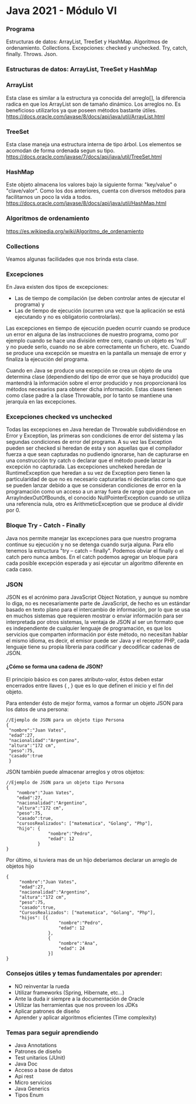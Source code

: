 # Java 2021 - Módulo VI

### Programa
Estructuras de datos: ArrayList, TreeSet y HashMap. Algoritmos de ordenamiento. Collections. Excepciones: checked y
unchecked. Try, catch, finally. Throws. Json.

### Estructuras de datos: ArrayList, TreeSet y HashMap
### ArrayList
Esta clase es similar a la estructura ya conocida del arreglo[], la diferencia radica en que los ArrayList
son de tamaño dinámico. Los arreglos no. Es beneficioso utilizarlos ya que poseen métodos bastante útiles.
https://docs.oracle.com/javase/8/docs/api/java/util/ArrayList.html

### TreeSet
Esta clase maneja una estructura interna de tipo árbol. Los elementos se acomodan de forma ordenada segun su tipo.
https://docs.oracle.com/javase/7/docs/api/java/util/TreeSet.html

### HashMap
Este objeto almacena los valores bajo la siguiente forma: "key/value" o "clave/valor". Como los dos anteriores, cuenta con
diversos métodos para facilitarnos un poco la vida a todos.
https://docs.oracle.com/javase/8/docs/api/java/util/HashMap.html


### Algoritmos de ordenamiento
https://es.wikipedia.org/wiki/Algoritmo_de_ordenamiento

### Collections
Veamos algunas facilidades que nos brinda esta clase.

### Excepciones
En Java existen dos tipos de excepciones:

- Las de tiempo de compilación (se deben controlar antes de ejecutar el programa) y
- Las de tiempo de ejecución (ocurren una vez que la aplicación se está ejecutando y no es obligatorio controlarlas).

Las excepciones en tiempo de ejecución pueden ocurrir cuando se produce un error en alguna de las instrucciones de nuestro programa, como por ejemplo cuando se hace una división entre cero, cuando un objeto es 'null' y no puede serlo, cuando no se abre correctamente un fichero, etc. Cuando se produce una excepción se muestra en la pantalla un mensaje de error y finaliza la ejecución del programa.

Cuando en Java se produce una excepción se crea un objeto de una determina clase (dependiendo del tipo de error que se haya producido) que mantendrá la información sobre el error producido y nos proporcionará los métodos necesarios para obtener dicha información. Estas clases tienen como clase padre a la clase Throwable, por lo tanto se mantiene una jerarquía en las excepciones.

### Excepciones checked vs unchecked
Todas las excepciones en Java heredan de Throwable subdividiéndose en Error y Exception, las primeras son condiciones de error del sistema y las segundas condiciones de error del programa. A su vez las Exception pueden ser checked si heredan de esta y son aquellas que el compilador fuerza a que sean capturadas no pudiendo ignorarse, han de capturarse en una construcción try catch o declarar que el método puede lanzar la excepción no capturada. Las excepciones uncheked heredan de RuntimeException que heredan a su vez de Exception pero tienen la particularidad de que no es necesario capturarlas ni declararlas como que se pueden lanzar debido a que se consideran condiciones de error en la programación como un acceso a un array fuera de rango que produce un ArrayIndexOutOfBounds, el conocido NullPointerException cuando se utiliza una referencia nula, otro es ArithmeticException que se produce al dividir por 0.


### Bloque Try - Catch - Finally

Java nos permite manejar las excepciones para que nuestro programa continue su ejecución y no se detenga cuando surja alguna. Para ello tenemos la estructura "try – catch – finally". Podemos obviar el finally o el catch pero nunca ambos. En el catch podemos agregar un bloque para cada posible excepción esperada y asi ejecutar un algoritmo diferente en cada caso.


### JSON
JSON es el acrónimo para JavaScript Object Notation, y aunque su nombre lo diga, no es necesariamente parte de
JavaScript, de hecho es un estándar basado en texto plano para el intercambio de información, por lo que se usa en
muchos sistemas que requieren mostrar o enviar información para ser interpretada por otros sistemas, la ventaja de JSON
al ser un formato que es independiente de cualquier lenguaje de programación, es que los servicios que comparten
información por éste método, no necesitan hablar el mismo idioma, es decir, el emisor puede ser Java y el receptor PHP,
cada lenguaje tiene su propia librería para codificar y decodificar cadenas de JSON.

#### ¿Cómo se forma una cadena de JSON?

El principio básico es con pares atributo-valor, éstos deben estar encerrados entre llaves { , } que es lo que
definen el inicio y el fin del objeto.

Para entender ésto de mejor forma, vamos a formar un objeto JSON para los datos de una persona:

    //Ejemplo de JSON para un objeto tipo Persona
    {
     "nombre":"Juan Vates",
     "edad":27,
     "nacionalidad":"Argentino",
     "altura":"172 cm",
     "peso":75,
     "casado":true
     }

JSON también puede almacenar arreglos y otros objetos:

    //Ejemplo de JSON para un objeto tipo Persona
    {
        "nombre":"Juan Vates",
        "edad":27,
        "nacionalidad":"Argentino",
        "altura":"172 cm",
        "peso":75,
        "casado":true,
        "cursosRealizados": ["matematica", "Golang", "Php"],
        "hijo": {
                    "nombre":"Pedro",
                    "edad": 12
                }
    }

Por último, si tuviera mas de un hijo deberiamos declarar un arreglo de objetos hijo

    {
         "nombre":"Juan Vates",
         "edad":27,
         "nacionalidad":"Argentino",
         "altura":"172 cm",
         "peso":75,
         "casado":true,
         "CursosRealizados": ["matematica", "Golang", "Php"],
         "hijos": [{
                        "nombre":"Pedro",
                        "edad": 12
                    },
                    {
                        "nombre":"Ana",
                        "edad": 24
                    }]
    }


### Consejos útiles y temas fundamentales por aprender:
- NO reinventar la rueda
- Utilizar frameworks (Spring, Hibernate, etc...)
- Ante la duda ir siempre a la documentación de Oracle
- Utilizar las herramientas que nos proveen los JDKs
- Aplicar patrones de diseño
- Aprender y aplicar algoritmos eficientes (Time complexity)

### Temas para seguir aprendiendo
- Java Annotations
- Patrones de diseño
- Test unitarios (JUnit)
- Java Doc
- Acceso a base de datos
- Api rest
- Micro servicios
- Java Generics
- Tipos Enum